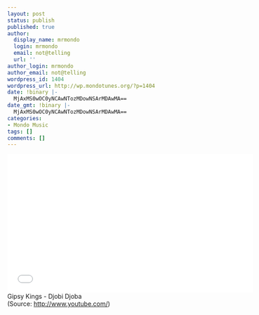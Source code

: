 ```yaml
---
layout: post
status: publish
published: true
author:
  display_name: mrmondo
  login: mrmondo
  email: not@telling
  url: ''
author_login: mrmondo
author_email: not@telling
wordpress_id: 1404
wordpress_url: http://wp.mondotunes.org/?p=1404
date: !binary |-
  MjAxMS0wOC0yNCAwNTozMDowNSArMDAwMA==
date_gmt: !binary |-
  MjAxMS0wOC0yNCAwNTozMDowNSArMDAwMA==
categories:
- Mondo Music
tags: []
comments: []
---
```

<iframe width="560" height="315" src="//www.youtube.com/embed/to-jCxxX-sM" frameborder="0"> </iframe>
Gipsy Kings - Djobi Djoba
<div class="attribution">(<span>Source:</span> <a href="http://www.youtube.com/">http://www.youtube.com/</a>)</div>
